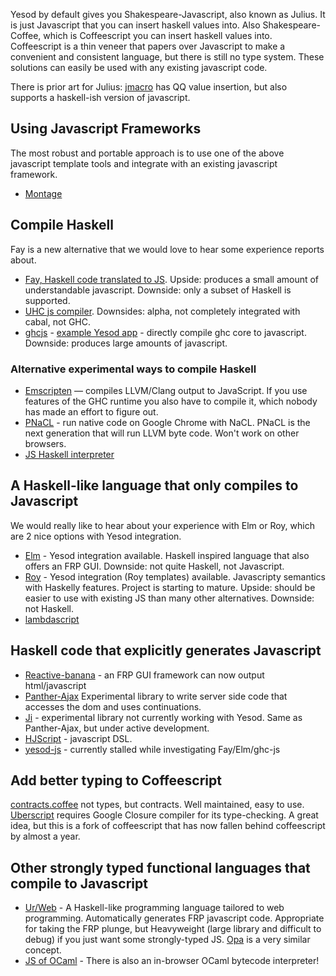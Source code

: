 Yesod by default gives you Shakespeare-Javascript, also known as Julius. It is just Javascript that you can insert haskell values into. Also Shakespeare-Coffee, which is Coffeescript you can insert haskell values into. Coffeescript is a thin veneer that papers over Javascript to make a convenient and consistent language, but there is still no type system. These solutions can easily be used with any existing javascript code.

There is prior art for Julius: [jmacro](http://hackage.haskell.org/package/jmacro-0.5.1) has QQ value insertion, but also supports a haskell-ish version of javascript.


## Using Javascript Frameworks

The most robust and portable approach is to use one of the above javascript template tools and integrate with an existing javascript framework.

* [Montage](http://hackological.com/blog/?p=5)



## Compile Haskell

Fay is a new alternative that we would love to hear some experience reports about.

* [Fay, Haskell code translated to JS](http://fay-lang.org/). Upside: produces a small amount of understandable javascript. Downside: only a subset of Haskell is supported.
* [UHC js compiler](http://www.haskell.org/haskellwiki/The_JavaScript_Problem#UHC). Downsides: alpha, not completely integrated with cabal, not GHC.
* [ghcjs](https://github.com/pedromartins/ghcjs) - [example Yesod app](https://github.com/hamishmack/yesod-slides) - directly compile ghc core to javascript. Downside: produces large amounts of javascript.


### Alternative experimental ways to compile Haskell

* [Emscripten](https://github.com/kripken/emscripten) — compiles LLVM/Clang output to JavaScript. If you use features of the GHC runtime you also have to compile it, which nobody has made an effort to figure out.
* [PNaCL](http://www.chromium.org/nativeclient/pnacl) - run native code on Google Chrome with NaCL. PNaCL is the next generation that will run LLVM byte code. Won't work on other browsers.
* [JS Haskell interpreter](https://github.com/johang88/haskellinjavascript)


## A Haskell-like language that only compiles to Javascript

We would really like to hear about your experience with Elm or Roy, which are 2 nice options with Yesod integration.

* [Elm](http://elm-lang.org/) - Yesod integration available. Haskell inspired language that also offers an FRP GUI. Downside: not quite Haskell, not Javascript.
* [Roy](http://roy.brianmckenna.org/) - Yesod integration (Roy templates) available. Javascripty semantics with Haskelly features. Project is starting to mature. Upside: should be easier to use with existing JS than many other alternatives. Downside: not Haskell.
* [lambdascript](https://github.com/valderman/lambdascript)


## Haskell code that explicitly generates Javascript

* [Reactive-banana](http://apfelmus.nfshost.com/blog/2012/05/15-frp-banana-0-6.html) - an FRP GUI framework can now output html/javascript
* [Panther-Ajax](http://osdir.com/ml/general/2011-06/msg41431.html) Experimental library to write server side code that accesses the dom and uses continuations.
* [Ji](https://github.com/chrisdone/ji) - experimental library not currently working with Yesod. Same as Panther-Ajax, but under active development.
* [HJScript](http://hackage.haskell.org/package/HJScript-0.5.0) - javascript DSL.
* [yesod-js](https://github.com/snoyberg/yesod-js.git) - currently stalled while investigating Fay/Elm/ghc-js


## Add better typing to Coffeescript

[contracts.coffee](http://disnetdev.com/contracts.coffee/) not types, but contracts. Well maintained, easy to use.
[Uberscript](https://github.com/jstrachan/coffee-script/blob/master/TypeAnnotations.md) requires Google Closure compiler for its type-checking. A great idea, but this is a fork of coffeescript that has now fallen behind coffeescript by almost a year.


## Other strongly typed functional languages that compile to Javascript

* [Ur/Web](http://impredicative.com/ur/demo/) - A Haskell-like programming language tailored to web programming. Automatically generates FRP javascript code. Appropriate for taking the FRP plunge, but Heavyweight (large library and difficult to debug) if you just want some strongly-typed JS. [Opa](http://opalang.org) is a very similar concept.
* [JS of OCaml](http://ocsigen.org/js_of_ocaml/) - There is also an in-browser OCaml bytecode interpreter!